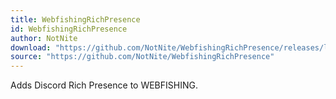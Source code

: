 ```yaml
---
title: WebfishingRichPresence
id: WebfishingRichPresence
author: NotNite
download: "https://github.com/NotNite/WebfishingRichPresence/releases/latest/download/WebfishingRichPresence.zip"
source: "https://github.com/NotNite/WebfishingRichPresence"
---
```


Adds Discord Rich Presence to WEBFISHING.

